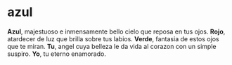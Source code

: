 # azul
**Azul**, majestuoso e inmensamente bello cielo que reposa en tus ojos. 
**Rojo**, atardecer de luz que brilla sobre tus labios. 
**Verde**, fantasia de estos ojos que te miran. 
**Tu**, angel cuya belleza le da vida al corazon con un simple suspiro. 
**Yo**, tu eterno enamorado. 
